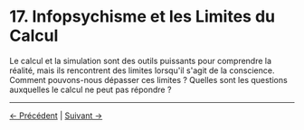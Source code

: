 # 17. Infopsychisme et les Limites du Calcul

Le calcul et la simulation sont des outils puissants pour comprendre la réalité, mais ils rencontrent des limites lorsqu'il s'agit de la conscience. Comment pouvons-nous dépasser ces limites ? Quelles sont les questions auxquelles le calcul ne peut pas répondre ?

---
<div class="navigation-links">
<a href="16_Infopsychisme_et_Intelligence_Artificielle.md" class="nav-link prev-link">← Précédent</a> | <a href="18_Infopsychisme_et_la_Philosophie_du_Langage.md" class="nav-link next-link">Suivant →</a>
</div>

